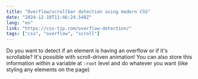 ```yaml
---
title: "Overflow/scrollbar detection using modern CSS"
date: "2024-12-10T11:46:24.548Z"
lang: "en"
link: "https://css-tip.com/overflow-detection/"
tags: ["css", "overflow", "scroll"]
---
```


Do you want to detect if an element is having an overflow or if it's scrollable? It's possible with scroll-driven animation! You can also store this information within a variable at `:root` level and do whatever you want (like styling any elements on the page)
